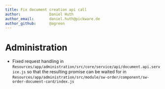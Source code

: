 ```yaml
---
title: Fix document creation api call
author:             Daniel Huth
author_email:       daniel.huth@pickware.de
author_github:      @agreon
---
```

# Administration
* Fixed request handling in `Resources/app/administration/src/core/service/api/document.api.service.js` so that the
  resulting promise can be waited for in `Resources/app/administration/src/module/sw-order/component/sw-order-document-card/index.js`